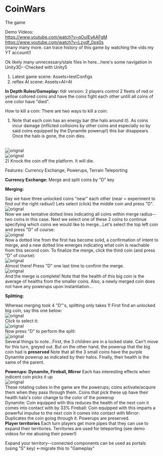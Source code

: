 # CoinWars
The game

Demo Videos:<br />
https://www.youtube.com/watch?v=qOuIEyAAFgM<br />
https://www.youtube.com/watch?v=Lzvdf_0ps0s<br />
(many many more. can trace history of this game by watching the vids my YT account!)


Ok likely many unnecessary/stale files in here...here's some navigation in Unity3D--Checked with Unity5<br />
1) Latest game scene: Assets>testConfigs<br />
2) reflex AI scene: Assets>AI>AI

**In Depth Rules/Gameplay:**
tldr version: 2 players control 2 fleets of red or yellow collored coins and have the coins fight each other untill all coins of one color have "died".

How to kill a coin:
There are two ways to kill a coin:<br />
1) Note that each coin has an energy bar (the halo around it). As coins incur damage (inflicted collisions by other coins and especially so by said coins equipped by the Dynamite powerup!) this bar disappears.  Once the halo is gone, the coin dies.<br />
<br>
<img src="https://dl.dropboxusercontent.com/u/105935968/CoinWars/Snapshots/Healthy.png" alt="orignal"> 
<br>
<img src="https://dl.dropboxusercontent.com/u/105935968/CoinWars/Snapshots/Damaged.png" alt="orignal"> 
<br>
2) Knock the coin off the platform. It will die.


Features:
Currency Exchange, Powerups, Terrain Teleporting

**Currency Exchange:** Merge and split coins by "D" key

**Merging:**

Say we have three unlocked coins "near" each other (near = experiment to find out the right radius!)
Lets select (click) the middle coin and press "D".
<br>
<img src="https://dl.dropboxusercontent.com/u/105935968/CoinWars/Snapshots/Merge1.png" alt="orignal"> 
<br>
Now we see tentative dotted lines indicating all coins within merge radius--two coins in this case. Next we select one of these 2 coins to continue specifying which coins we would like to merge...Let's select the top left coin and press "D" of course:
<br>
<img src="https://dl.dropboxusercontent.com/u/105935968/CoinWars/Snapshots/Merge2.png" alt="orignal"> 
<br>
Now a dotted line from the first has become solid, a confirmation of intent to merge, and a new dotted line emerges indicating what coin is reachable from this second coin. To finalize the merge, click the third coin (and press "D" of course):
<br>
<img src="https://dl.dropboxusercontent.com/u/105935968/CoinWars/Snapshots/Merge3.png" alt="orignal"> 
<br>
Almost there! Press "D" one last time to confirm the merge.
<br>
<img src="https://dl.dropboxusercontent.com/u/105935968/CoinWars/Snapshots/Merge4.png" alt="orignal"> 
<br>
And the merge is complete! Note that the health of this big coin is the average of healths from the smaller coins. Also, a newly merged coin does not have any powerups upon instantiation...

**Splitting:**

Whereas merging took 4 "D"'s, splitting only takes 1! First find an unlocked big coin, say this one below:
<br>
<img src="https://dl.dropboxusercontent.com/u/105935968/CoinWars/Snapshots/Split1.png" alt="orignal"> 
<br>
Click to select it:
<br>
<img src="https://dl.dropboxusercontent.com/u/105935968/CoinWars/Snapshots/Split2.png" alt="orignal"> 
<br>
Now press "D" to perform the split:
<br>
<img src="https://dl.dropboxusercontent.com/u/105935968/CoinWars/Snapshots/Split3.png" alt="orignal"> 
<br>
Several things to note...First, the 3 children are in a locked state. Can't move for this turn, greyed out. But on the other hand, the powerup that the big coin had is **preserved** Note that all the 3 small coins have the purple Dynamite powerup as indicated by their halos. Finally, their health is the same of the parent.

**Powerups: Dynamite, Fireball, Mirror** Each has interesting effects when indicent coin picks it up
<br>
<img src="https://dl.dropboxusercontent.com/u/105935968/CoinWars/Snapshots/Powerups.png" alt="orignal"> 
<br>
These rotating cubes in the game are the powerups; coins activate/acquire them when they pass through them. Coins that pick these up have their health halo's color change to the color of the powerup <br>
Dynamite: Coin equipped with this reduces the health of the next coin it comes into contact with by 33%
Fireball: Coin equipped with this imparts a powerful impulse to the next coin it comes into contact with
Mirror: Duplicates the coin going through it. Powerups are preserved.
<br>
**Player territories** Each turn players get more pipes that they can use to expand their territories. Territories are used for teleporting (see demo videos for me abusing their power!)



Expand your territory--connected components can be used as portals (using "S" key) <-migrate this to "Gameplay"
